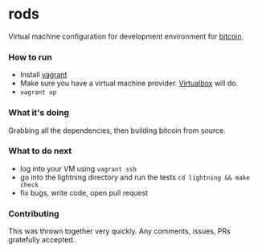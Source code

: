 # rods

Virtual machine configuration for development environment for [bitcoin](https://github.com/bitcoin/bitcoin).

### How to run

- Install [vagrant](http://www.vagrantup.com/downloads)
- Make sure you have a virtual machine provider. [Virtualbox](https://www.virtualbox.org/wiki/Downloads) will do.
- `vagrant up`

### What it's doing

Grabbing all the dependencies, then building bitcoin from source.

### What to do next

- log into your VM using `vagrant ssh`
- go into the lightning directory and run the tests `cd lightning && make check`
- fix bugs, write code, open pull request

### Contributing

This was thrown together very quickly. Any comments, issues, PRs gratefully accepted.